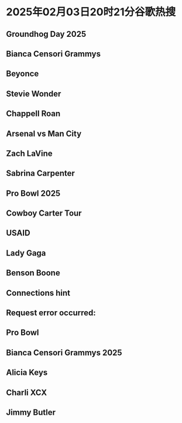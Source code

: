 # 2025年02月03日20时21分谷歌热搜

## Groundhog Day 2025

## Bianca Censori Grammys

## Beyonce

## Stevie Wonder

## Chappell Roan

## Arsenal vs Man City

## Zach LaVine

## Sabrina Carpenter

## Pro Bowl 2025

## Cowboy Carter Tour

## USAID

## Lady Gaga

## Benson Boone

## Connections hint

## Request error occurred:

## Pro Bowl

## Bianca Censori Grammys 2025

## Alicia Keys

## Charli XCX

## Jimmy Butler

